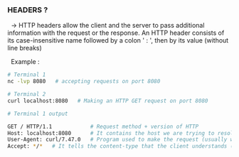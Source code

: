 <h3>HEADERS ? </h3>

&nbsp; ->  HTTP headers allow the client and the server to pass additional information with the request or the response. An HTTP header consists of its case-insensitive name followed by a colon ' : ', then by its value (without line breaks) </br>

&nbsp; Example :

```bash
# Terminal 1
nc -lvp 8080   # accepting requests on port 8080
```

```bash
# Terminal 2
curl localhost:8080   # Making an HTTP GET request on port 8080
```

```bash
# Terminal 1 output

GET / HTTP/1.1            # Request method + version of HTTP
Host: localhost:8080      # It contains the host we are trying to resolve + port.
User-Agent: curl/7.47.0   # Program used to make the request (usually web browsers)
Accept: */*   # It tells the content-type that the client understands (json, MIME , text/html etc)

```


